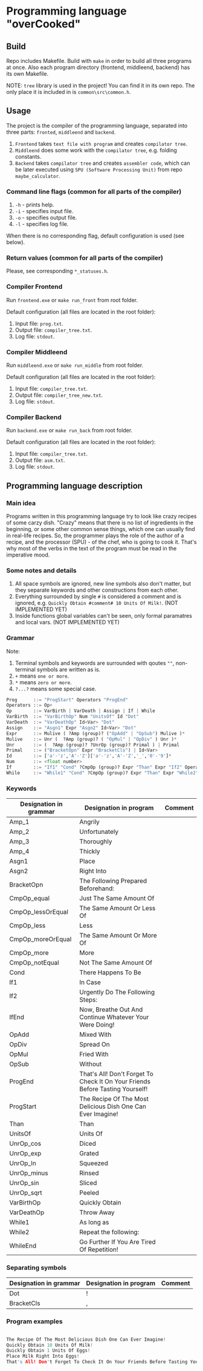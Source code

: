 # Programming language "overCooked"

## Build

Repo includes Makefile. Build with `make` in order to build all three programs at once.
Also each program directory (frontend, middleend, backend) has its own Makefile.

NOTE: `tree` library is used in the project! You can find it in its own repo. The only place it is included in is `common\src\common.h`.

## Usage

The project is the compiler of the programming language, separated into three parts: `fronted`, `middleend` and `backend`.

1. `Frontend` takes `text file with program` and creates `compilator tree`.
2. `Middleend` does some work with the `compilator tree`, e.g. folding constants.
3. `Backend` takes `compilator tree` and creates `assembler code`, which can be later executed using `SPU (Software Processing Unit)` from repo `maybe_calculator`.

### Command line flags (common for all parts of the compiler)

1. `-h` - prints help.
2. `-i` - specifies input file.
3. `-o` - specifies output file.
4. `-l` - specifies log file.

When there is no corresponding flag, default configuration is used (see below).

### Return values (common for all parts of the compiler)

Please, see corresponding `*_statuses.h`.

### Compiler Frontend

Run `frontend.exe` or `make run_front` from root folder.

Default configuration (all files are located in the root folder):

1. Input file: `prog.txt`.
2. Output file: `compiler_tree.txt`.
3. Log file: `stdout`.

### Compiler Middleend

Run `middleend.exe` or `make run_middle` from root folder.

Default configuration (all files are located in the root folder):

1. Input file: `compiler_tree.txt`.
2. Output file: `compiler_tree_new.txt`.
3. Log file: `stdout`.

### Compiler Backend

Run `backend.exe` or `make run_back` from root folder.

Default configuration (all files are located in the root folder):

1. Input file: `compiler_tree.txt`.
2. Output file: `asm.txt`.
3. Log file: `stdout`.

## Programming language description

### Main idea

Programs written in this programming language try to look like crazy recipes of some carzy dish. "Crazy" means that there is no list of ingredients in the beginning, or some other common sense things, which one can usually find in real-life recipes. So, the programmer plays the role of the author of a recipe, and the processor (SPU) - of the chef, who is going to cook it. That's why most of the verbs in the text of the program must be read in the imperative mood.

### Some notes and details

1. All space symbols are ignored, new line symbols also don't matter, but they separate keywords and other constructions from each other.
2. Everything surrounded by single `#` is considered a comment and is ignored, e.g. `Quickly Obtain #comment# 10 Units Of Milk!`. (NOT IMPLEMENTED YET)
3. Inside functions global variables can't be seen, only formal paramatres and local vars. (NOT IMPLEMENTED YET)

### Grammar

Note:

1. Terminal symbols and keywords are surrounded with qoutes `""`, non-terminal symbols are written as is.
2. `+` means `one or more`.
3. `*` means `zero or more`.
4. `?...?` means some special case.

```py
Prog      ::= "ProgStart" Operators "ProgEnd"
Operators ::= Op+
Op        ::= VarBirth | VarDeath | Assign | If | While
VarBirth  ::= "VarBirthOp" Num "UnitsOf" Id "Dot"
VarDeath  ::= "VarDeathOp" Id<Var> "Dot"
Assign    ::= "Asgn1" Expr "Asgn2" Id<Var> "Dot"
Expr      ::= Mulive ( ?Amp (group)? ("OpAdd" | "OpSub") Mulive )*
Mulive    ::= Unr (  ?Amp (group)? ( "OpMul" | "OpDiv" ) Unr )*
Unr       ::= (  ?Amp (group)? ?UnrOp (group)? Primal ) | Primal
Primal    ::= ("BracketOpn" Expr "BracketCls") | Id<Var>
Id        ::= ['a'-'z','A'-'Z']['a'-'z','A'-'Z','_','0'-'9']*
Num       ::= <float number>
If        ::= "If1" "Cond" ?CmpOp (group)? Expr "Than" Expr "If2" Operators "IfEnd"
While     ::= "While1" "Cond" ?CmpOp (group)? Expr "Than" Expr "While2" Operators "WhileEnd"
```

### Keywords

|Designation in grammar|Designation in program|Comment
|-|-|-|
|Amp_1|Angrily|
|Amp_2|Unfortunately|
|Amp_3|Thoroughly|
|Amp_4|Thickly|
|Asgn1|Place|
|Asgn2|Right Into|
|BracketOpn|The Following Prepared Beforehand:|
|CmpOp_equal|Just The Same Amount Of|
|CmpOp_lessOrEqual|The Same Amount Or Less Of|
|CmpOp_less|Less|
|CmpOp_moreOrEqual|The Same Amount Or More Of|
|CmpOp_more|More|
|CmpOp_notEqual|Not The Same Amount Of|
|Cond|There Happens To Be|
|If1|In Case|
|If2|Urgently Do The Following Steps:|
|IfEnd|Now, Breathe Out And Continue Whatever Your Were Doing!|
|OpAdd|Mixed With|
|OpDiv|Spread On|
|OpMul|Fried With|
|OpSub|Without|
|ProgEnd|That's All! Don't Forget To Check It On Your Friends Before Tasting Yourself!|
|ProgStart|The Recipe Of The Most Delicious Dish One Can Ever Imagine!|
|Than|Than|
|UnitsOf|Units Of|
|UnrOp_cos|Diced|
|UnrOp_exp|Grated|
|UnrOp_ln|Squeezed|
|UnrOp_minus|Rinsed|
|UnrOp_sin|Sliced|
|UnrOp_sqrt|Peeled|
|VarBirthOp|Quickly Obtain|
|VarDeathOp|Throw Away|
|While1|As long as|
|While2|Repeat the following:|
|WhileEnd|Go Further If You Are Tired Of Repetition!|

### Separating symbols

|Designation in grammar|Designation in program|Comment|
|-|-|-|
|Dot|!|
|BracketCls|,|

### Program examples

```c

The Recipe Of The Most Delicious Dish One Can Ever Imagine!
Quickly Obtain 10 Units Of Milk!
Quickly Obtain 1 Units Of Eggs!
Place Milk Right Into Eggs!
That's All! Don't Forget To Check It On Your Friends Before Tasting Yourself!

```
